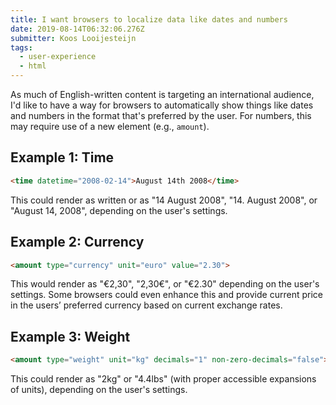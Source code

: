 ```yaml
---
title: I want browsers to localize data like dates and numbers
date: 2019-08-14T06:32:06.276Z
submitter: Koos Looijesteijn
tags:
  - user-experience
  - html
---
```


As much of English-written content is targeting an international audience, I'd like to have a way for browsers to automatically show things like dates and numbers in the format that's preferred by the user. For numbers, this may require use of a new element (e.g., `amount`).

## Example 1: Time

```html
<time datetime="2008-02-14">August 14th 2008</time>
```

This could render as written or as "14 August 2008", "14. August 2008", or "August 14, 2008", depending on the user's settings.

## Example 2: Currency

```html
<amount type="currency" unit="euro" value="2.30">
```

This would render as "€2,30", "2,30€", or "€2.30" depending on the user's settings. Some browsers could even enhance this and provide current price in the users’ preferred currency based on current exchange rates.

## Example 3: Weight

```html
<amount type="weight" unit="kg" decimals="1" non-zero-decimals="false">
```

This could render as "2kg" or "4.4lbs" (with proper accessible expansions of units), depending on the user's settings.
